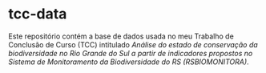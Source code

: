 # tcc-data
Este repositório contém a base de dados usada no meu Trabalho de Conclusão de Curso (TCC) intitulado *Análise do estado de conservação da biodiversidade no Rio Grande do Sul a partir de indicadores propostos no Sistema de Monitoramento da Biodiversidade do RS (RSBIOMONITORA)*.